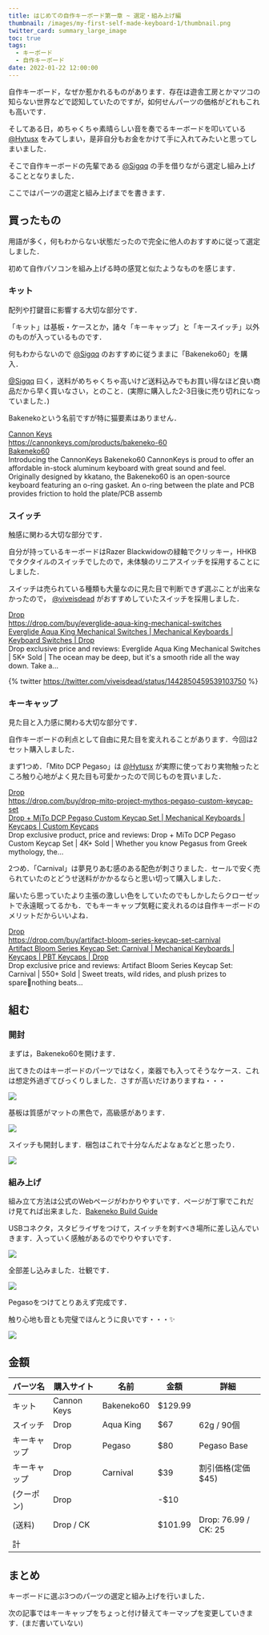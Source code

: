 ```yaml
---
title: はじめての自作キーボード第一章 ~ 選定・組み上げ編
thumbnail: /images/my-first-self-made-keyboard-1/thumbnail.png
twitter_card: summary_large_image
toc: true
tags:
  - キーボード
  - 自作キーボード
date: 2022-01-22 12:00:00
---
```


自作キーボード，なぜか惹かれるものがあります．存在は遊舎工房とかマツコの知らない世界などで認知していたのですが，如何せんパーツの価格がどれもこれも高いです．

そしてある日，めちゃくちゃ素晴らしい音を奏でるキーボードを叩いている [@Hytusx](https://twitter.com/hytusx) をみてしまい，是非自分もお金をかけて手に入れてみたいと思ってしまいました．

そこで自作キーボードの先輩である [@Sigqq](https://twitter.com/sigqq) の手を借りながら選定し組み上げることとなりました．

ここではパーツの選定と組み上げまでを書きます．

<!-- more -->


## 買ったもの

用語が多く，何もわからない状態だったので完全に他人のおすすめに従って選定しました．

初めて自作パソコンを組み上げる時の感覚と似たようなものを感じます．

### キット

配列や打鍵音に影響する大切な部分です．

「キット」は基板・ケースとか，諸々「キーキャップ」と「キースイッチ」以外のものが入っているものです．

何もわからないので [@Sigqq](https://twitter.com/sigqq) のおすすめに従うままに「Bakeneko60」を購入．

[@Sigqq](https://twitter.com/sigqq) 曰く，送料がめちゃくちゃ高いけど送料込みでもお買い得なほど良い商品だから早く買いなさい，とのこと．(実際に購入した2-3日後に売り切れになっていました．)

Bakenekoという名前ですが特に猫要素はありません． 

<div class="bcard-wrapper"><span class="bcard-header withgfav"><div class="bcard-favicon" style="background-image: url(https://www.google.com/s2/favicons?domain=https://cannonkeys.com/products/bakeneko-60)"></div><div class="bcard-site"><a href="https://cannonkeys.com/products/bakeneko-60" rel="nofollow" target="_blank">Cannon Keys</a></div><div class="bcard-url"><a href="https://cannonkeys.com/products/bakeneko-60" rel="nofollow" target="_blank">https://cannonkeys.com/products/bakeneko-60</a></div></span><span class="bcard-main withogimg"><div class="bcard-title"><a href="https://cannonkeys.com/products/bakeneko-60" rel="nofollow" target="_blank">Bakeneko60</a></div><div class="bcard-description">Introducing the CannonKeys Bakeneko60 CannonKeys is proud to offer an affordable in-stock aluminum keyboard with great sound and feel.  Originally designed by kkatano, the Bakeneko60 is an open-source keyboard featuring an o-ring gasket. An o-ring between the plate and PCB provides friction to hold the plate/PCB assemb</div><a href="https://cannonkeys.com/products/bakeneko-60" rel="nofollow" target="_blank"><div class="bcard-img" style="background-image: url(http://cdn.shopify.com/s/files/1/0238/7342/1376/products/032_a3d80869-910c-4a81-890a-f470b56af16d_1200x1200.jpg?v=1637186976)"></div></a></span></div>

### スイッチ

触感に関わる大切な部分です．

自分が持っているキーボードはRazer Blackwidowの緑軸でクリッキー，HHKBでタクタイルのスイッチでしたので，未体験のリニアスイッチを採用することにしました．

スイッチは売られている種類も大量なのに見た目で判断できず選ぶことが出来なかったので， [@viveisdead](https://twitter.com/viveisdead) がおすすめしていたスイッチを採用しました．

<div class="bcard-wrapper"><span class="bcard-header withgfav"><div class="bcard-favicon" style="background-image: url(https://www.google.com/s2/favicons?domain=https://drop.com/buy/everglide-aqua-king-mechanical-switches)"></div><div class="bcard-site"><a href="https://drop.com/buy/everglide-aqua-king-mechanical-switches" rel="nofollow" target="_blank">Drop</a></div><div class="bcard-url"><a href="https://drop.com/buy/everglide-aqua-king-mechanical-switches" rel="nofollow" target="_blank">https://drop.com/buy/everglide-aqua-king-mechanical-switches</a></div></span><span class="bcard-main withogimg"><div class="bcard-title"><a href="https://drop.com/buy/everglide-aqua-king-mechanical-switches" rel="nofollow" target="_blank">Everglide Aqua King Mechanical Switches | Mechanical Keyboards | Keyboard Switches | Drop</a></div><div class="bcard-description">Drop exclusive price and reviews: Everglide Aqua King Mechanical Switches | 5K+ Sold | The ocean may be deep, but it's a smooth ride all the way down. Take a...</div><a href="https://drop.com/buy/everglide-aqua-king-mechanical-switches" rel="nofollow" target="_blank"><div class="bcard-img" style="background-image: url(https://massdrop-s3.imgix.net/product-images/everglide-aqua-king-custom-mechanical-switches/FP/8TZWSk95SxKDORQ66ksm_PC.png?auto=format&fm=jpg&fit=crop&w=600&h=315&dpr=1&bg=f0f0f0)"></div></a></span></div>

{% twitter https://twitter.com/viveisdead/status/1442850459539103750 %}

### キーキャップ

見た目と入力感に関わる大切な部分です．

自作キーボードの利点として自由に見た目を変えれることがあります．今回は2セット購入しました．

まず1つめ．「Mito DCP Pegaso」は  [@Hytusx](https://twitter.com/hytusx)  が実際に使っており実物触ったところ触り心地がよく見た目も可愛かったので同じものを買いました．

<div class="bcard-wrapper"><span class="bcard-header withgfav"><div class="bcard-favicon" style="background-image: url(https://www.google.com/s2/favicons?domain=https://drop.com/buy/drop-mito-project-mythos-pegaso-custom-keycap-set)"></div><div class="bcard-site"><a href="https://drop.com/buy/drop-mito-project-mythos-pegaso-custom-keycap-set" rel="nofollow" target="_blank">Drop</a></div><div class="bcard-url"><a href="https://drop.com/buy/drop-mito-project-mythos-pegaso-custom-keycap-set" rel="nofollow" target="_blank">https://drop.com/buy/drop-mito-project-mythos-pegaso-custom-keycap-set</a></div></span><span class="bcard-main withogimg"><div class="bcard-title"><a href="https://drop.com/buy/drop-mito-project-mythos-pegaso-custom-keycap-set" rel="nofollow" target="_blank">Drop + MiTo DCP Pegaso Custom Keycap Set | Mechanical Keyboards | Keycaps | Custom Keycaps</a></div><div class="bcard-description">Drop exclusive product, price and reviews: Drop + MiTo DCP Pegaso Custom Keycap Set | 4K+ Sold | Whether you know Pegasus from Greek mythology, the...</div><a href="https://drop.com/buy/drop-mito-project-mythos-pegaso-custom-keycap-set" rel="nofollow" target="_blank"><div class="bcard-img" style="background-image: url(https://massdrop-s3.imgix.net/product-images/drop-mito-project-mythos-pegaso-custom-keycap-set/FP/akn3He2pRuva33zay750_pc.png?auto=format&fm=jpg&fit=crop&w=600&h=315&dpr=1&bg=f0f0f0)"></div></a></span></div>

2つめ．「Carnival」は夢見りあむ感のある配色が刺さりました．セールで安く売られていたのとどうせ送料がかかるならと思い切って購入しました．

届いたら思っていたより主張の激しい色をしていたのでもしかしたらクローゼットで永遠眠ってるかも．でもキーキャップ気軽に変えれるのは自作キーボードのメリットだからいいよね．

<div class="bcard-wrapper"><span class="bcard-header withgfav"><div class="bcard-favicon" style="background-image: url(https://www.google.com/s2/favicons?domain=https://drop.com/buy/artifact-bloom-series-keycap-set-carnival)"></div><div class="bcard-site"><a href="https://drop.com/buy/artifact-bloom-series-keycap-set-carnival" rel="nofollow" target="_blank">Drop</a></div><div class="bcard-url"><a href="https://drop.com/buy/artifact-bloom-series-keycap-set-carnival" rel="nofollow" target="_blank">https://drop.com/buy/artifact-bloom-series-keycap-set-carnival</a></div></span><span class="bcard-main withogimg"><div class="bcard-title"><a href="https://drop.com/buy/artifact-bloom-series-keycap-set-carnival" rel="nofollow" target="_blank">Artifact Bloom Series Keycap Set: Carnival | Mechanical Keyboards | Keycaps | PBT Keycaps | Drop</a></div><div class="bcard-description">Drop exclusive price and reviews: Artifact Bloom Series Keycap Set: Carnival | 550+ Sold | Sweet treats, wild rides, and plush prizes to sparenothing beats...</div><a href="https://drop.com/buy/artifact-bloom-series-keycap-set-carnival" rel="nofollow" target="_blank"><div class="bcard-img" style="background-image: url(https://massdrop-s3.imgix.net/product-images/artifact-bloom-series-keycap-set-neon/FP/TN3png3uRtupQwuaF3I0_PC.png?auto=format&fm=jpg&fit=crop&w=600&h=315&dpr=1&bg=f0f0f0)"></div></a></span></div>

## 組む

### 開封

まずは，Bakeneko60を開けます．

出てきたのはキーボードのパーツではなく，楽器でも入ってそうなケース．これは想定外過ぎてびっくりしました．さすが高いだけありますね・・・

![](/images/my-first-self-made-keyboard-1/keyboard_box.png)

基板は質感がマットの黒色で，高級感があります．

![](/images/my-first-self-made-keyboard-1/board.png)

スイッチも開封します．梱包はこれで十分なんだよなぁなどと思ったり．

![](/images/my-first-self-made-keyboard-1/switch.png)

### 組み上げ

組み立て方法は公式のWebページがわかりやすいです．ページが丁寧でこれだけ見てれば出来ました．[Bakeneko Build Guide](https://docs.cannonkeys.com/bakeneko/)

USBコネクタ，スタビライザをつけて，スイッチを刺すべき場所に差し込んでいきます．入っていく感触があるのでやりやすいです．

![](/images/my-first-self-made-keyboard-1/board-on-switch.png)

全部差し込みました．壮観です．

![](/images/my-first-self-made-keyboard-1/board-on-switches.png)

Pegasoをつけてとりあえず完成です．

触り心地も音とも完璧でほんとうに良いです・・・✨

![](/images/my-first-self-made-keyboard-1/complete.png)

## 金額

| パーツ名     | 購入サイト  | 名前       | 金額    | 詳細                   |
| ------------ | ----------- | ---------- | ------- | ---------------------- |
| キット       | Cannon Keys | Bakeneko60 | $129.99 |                        |
| スイッチ     | Drop        | Aqua King  | $67     | 62g / 90個             |
| キーキャップ | Drop        | Pegaso     | $80     | Pegaso Base            |
| キーキャップ | Drop        | Carnival   | $39     | 割引価格(定価$45)      |
| (クーポン)   | Drop        |            | -$10    |                        |
| (送料)       | Drop / CK   |            | $101.99 | Drop: 76.99 / CK: 25 |
| 計           |             |            |         |                        |

## まとめ

キーボードに選ぶ3つのパーツの選定と組み上げを行いました．

次の記事ではキーキャップをちょっと付け替えてキーマップを変更していきます．(まだ書いていない)
